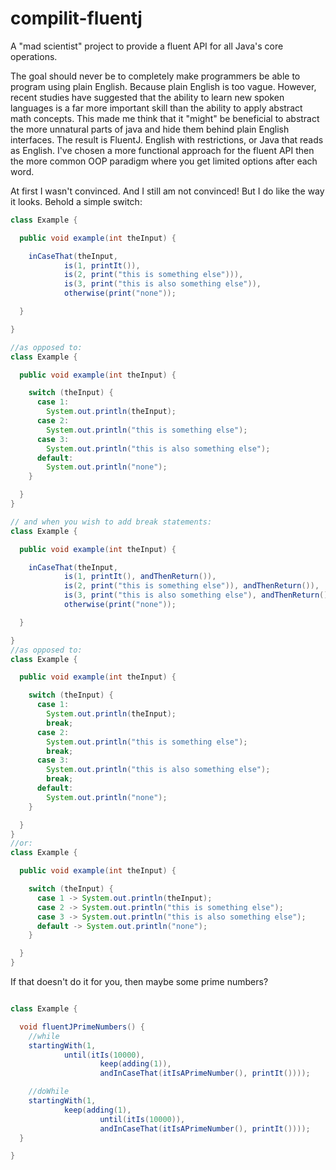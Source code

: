 # compilit-fluentj

A "mad scientist" project to provide a fluent API for all Java's core operations.

The goal should never be to completely make programmers be able to program using plain English. Because plain English is
too vague. However, recent studies have suggested that the ability to learn new spoken languages is a far more important
skill than the ability to apply abstract math concepts. This made me think that it "might" be beneficial to abstract the
more unnatural parts of java
and hide them behind plain English interfaces. The result is FluentJ. English with restrictions, or Java that reads as
English. I've chosen a more functional approach for the fluent API then the more common OOP paradigm where you get
limited options after each word.

At first I wasn't convinced. And I still am not convinced! But I do like the way it looks. Behold a
simple switch:

```java
class Example {

  public void example(int theInput) {

    inCaseThat(theInput,
            is(1, printIt()),
            is(2, print("this is something else"))),
            is(3, print("this is also something else")),
            otherwise(print("none"));

  }

}

//as opposed to:
class Example {

  public void example(int theInput) {

    switch (theInput) {
      case 1:
        System.out.println(theInput);
      case 2:
        System.out.println("this is something else");
      case 3:
        System.out.println("this is also something else");
      default:
        System.out.println("none");
    }

  }
}

// and when you wish to add break statements:
class Example {

  public void example(int theInput) {

    inCaseThat(theInput,
            is(1, printIt(), andThenReturn()),
            is(2, print("this is something else")), andThenReturn()),
            is(3, print("this is also something else"), andThenReturn()),
            otherwise(print("none"));

  }

}
//as opposed to:
class Example {

  public void example(int theInput) {

    switch (theInput) {
      case 1:
        System.out.println(theInput);
        break;
      case 2:
        System.out.println("this is something else");
        break;
      case 3:
        System.out.println("this is also something else");
        break;
      default:
        System.out.println("none");
    }

  }
}
//or:
class Example {

  public void example(int theInput) {

    switch (theInput) {
      case 1 -> System.out.println(theInput);
      case 2 -> System.out.println("this is something else");
      case 3 -> System.out.println("this is also something else");
      default -> System.out.println("none");
    }

  }
}

```

If that doesn't do it for you, then maybe some prime numbers?

```java

class Example {

  void fluentJPrimeNumbers() {
    //while
    startingWith(1,
            until(itIs(10000),
                    keep(adding(1)),
                    andInCaseThat(itIsAPrimeNumber(), printIt())));

    //doWhile
    startingWith(1,
            keep(adding(1),
                    until(itIs(10000)),
                    andInCaseThat(itIsAPrimeNumber(), printIt())));
  }

}

```

